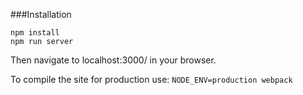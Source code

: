 ###Installation

```
npm install
npm run server
```

Then navigate to localhost:3000/ in your browser.

To compile the site for production use: `NODE_ENV=production webpack`
